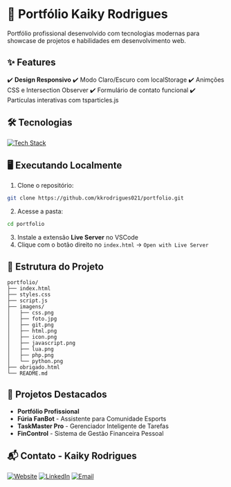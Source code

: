 # 🚀 Portfólio Kaiky Rodrigues

Portfólio profissional desenvolvido com tecnologias modernas para showcase de projetos e habilidades em desenvolvimento web.

## ✨ Features

✔️ **Design Responsivo**
✔️ Modo Claro/Escuro com localStorage
✔️ Animções CSS e Intersection Observer
✔️ Formulário de contato funcional
✔️ Partículas interativas com tsparticles.js

## 🛠 Tecnologias

[![Tech Stack](https://skillicons.dev/icons?i=html,css,js,php,git,github)](https://skillicons.dev)

## 🖥️ Executando Localmente

1. Clone o repositório:
```bash
git clone https://github.com/kkrodrigues021/portfolio.git
```

2. Acesse a pasta:
```bash
cd portfolio
```

3. Instale a extensão **Live Server** no VSCode  
4. Clique com o botão direito no `index.html` → `Open with Live Server`

## 📂 Estrutura do Projeto
```
portfolio/
├── index.html
├── styles.css
├── script.js
├── imagens/
│   ├── css.png
│   ├── foto.jpg
│   ├── git.png
│   ├── html.png
│   ├── icon.png
│   ├── javascript.png
│   ├── lua.png
│   ├── php.png
│   └── python.png
├── obrigado.html
└── README.md
```

## 🌟 Projetos Destacados

- **Portfólio Profissional**
- **Fúria FanBot** - Assistente para Comunidade Esports
- **TaskMaster Pro** - Gerenciador Inteligente de Tarefas
- **FinControl** - Sistema de Gestão Financeira Pessoal

## 📬 Contato - Kaiky Rodrigues
[![Website](https://img.shields.io/badge/Website-4C9F70?style=flat&logo=github&logoColor=white)](https://https://kkrodrigues021.github.io/portfolio)
[![LinkedIn](https://img.shields.io/badge/LinkedIn-0077B5?style=flat&logo=linkedin&logoColor=white)](https://www.linkedin.com/in/kaikyrodrigues39)
[![Email](https://img.shields.io/badge/Email-D14836?style=flat&logo=gmail&logoColor=white)](mailto:kaiky.rodrigues039@gmail.com)
